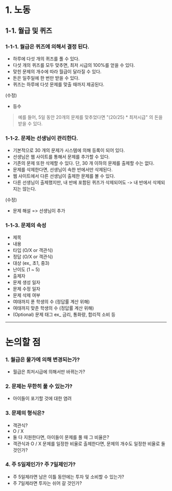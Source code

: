 # 1. 노동

## 1-1. 월급 및 퀴즈

### 1-1-1. 월급은 퀴즈에 의해서 결정 된다.
- 하루에 다섯 개의 퀴즈를 풀 수 있다.
- 다섯 개의 퀴즈를 모두 맞추면, 최저 시급의 100%를 얻을 수 있다.
- 맞힌 문제의 개수에 따라 월급이 달라질 수 있다.
- 돈은 일주일에 한 번만 받을 수 있다.
- 퀴즈는 하루에 다섯 문제를 맞출 때까지 제공된다.

(수정)
- 등수

> 예를 들어, 5일 동안 20개의 문제를 맞추었다면 "(20/25) * 최저시급" 의 돈을 받을 수 있다.

### 1-1-2. 문제는 선생님이 관리한다.
- 기본적으로 30 개의 문제가 시스템에 의해 등록이 되어 있다.
- 선생님은 웹 사이트를 통해서 문제를 추가할 수 있다.
- 기존의 문제 또한 삭제할 수 있다. 단, 30 개 이하의 문제를 출제할 수는 없다.
- 문제를 삭제한다면, 선생님이 속한 반에서만 삭제된다.
- 웹 사이트에서 다른 선생님이 출제한 문제를 볼 수 있다.
- 다른 선생님이 출제했지만, 내 반에 포함된 퀴즈가 삭제되어도 -> 내 반에서 삭제되지는 않는다.

(수정)
- 문제 해설 => 선생님이 추가

### 1-1-3. 문제의 속성
- 제목
- 내용
- 타입 (O/X or 객관식)
- 정답 (O/X or 객관식)
- 대상 (ex_ 초1, 중3)
- 난이도 (1 ~ 5)
- 출제자
- 문제 생성 일자
- 문제 수정 일자
- 문제 삭제 여부
- 여태까지 푼 학생의 수 (정답률 계산 위해)
- 여태까지 맞춘 학생의 수 (정답률 계산 위해)
- (Optional) 문제 태그 ex_ 금리, 통화량, 합리적 소비 등

---

# 논의할 점

### 1. 월급은 물가에 의해 변경되는가?
- 월급은 최저시급에 의해서만 바뀌는가?

### 2. 문제는 무한히 풀 수 있는가?
- 아이들이 포기할 것에 대한 염려

### 3. 문제의 형식은?
- 객관식?
- O / X
- 둘 다 지원한다면, 아이들이 문제를 풀 때 그 비율은?
- 객관식과 O / X 문제를 일정한 비율로 출제한다면, 문제의 개수도 일정한 비율로 둘 것인가?

### 4. 주 5일제인가? 주 7일제인가?
- 주 5일제라면 남은 이틀 동안에는 투자 및 소비할 수 있는가?
- 주 7일제라면 투자는 쉬어 갈 것인가?